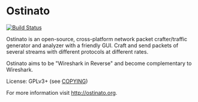 # Ostinato

[![Build Status](https://travis-ci.org/pstavirs/ostinato.svg?branch=master)](https://travis-ci.org/pstavirs/ostinato)

Ostinato is an open-source, cross-platform network packet crafter/traffic generator and analyzer with a friendly GUI. Craft and send packets of several streams with different protocols at different rates. 

Ostinato aims to be "Wireshark in Reverse" and become complementary to Wireshark.

License: GPLv3+ (see [COPYING](https://raw.githubusercontent.com/pstavirs/ostinato/master/COPYING))

For more information visit http://ostinato.org.

